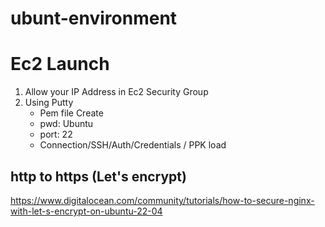 # ubunt-environment

# Ec2 Launch
 1. Allow your IP Address in Ec2 Security Group
 2. Using Putty
    - Pem file Create 
    - pwd: Ubuntu
    - port: 22
    - Connection/SSH/Auth/Credentials / PPK load

## http to https (Let's encrypt)
https://www.digitalocean.com/community/tutorials/how-to-secure-nginx-with-let-s-encrypt-on-ubuntu-22-04

